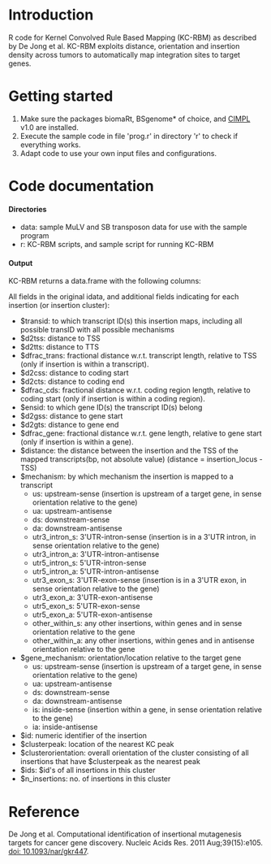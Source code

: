 # Introduction
R code for Kernel Convolved Rule Based Mapping (KC-RBM) as described by De Jong et al. KC-RBM exploits distance, orientation and insertion density across tumors to automatically map integration sites to target genes. 

# Getting started
1. Make sure the packages biomaRt, BSgenome* of choice, and [CIMPL](https://github.com/NKI-CCB/cimpl/) v1.0 are installed.
2. Execute the sample code in file 'prog.r' in directory 'r' to check if everything works.
3. Adapt code to use your own input files and configurations.

# Code documentation
#### Directories
- data: sample MuLV and SB transposon data for use with the sample program
- r: KC-RBM scripts, and sample script for running KC-RBM

#### Output
KC-RBM returns a data.frame with the following columns:

All fields in the original idata, and additional fields indicating for each insertion (or insertion cluster):
- $transid: to which transcript ID(s) this insertion maps, including all possible transID with all possible mechanisms
- $d2tss: distance to TSS
- $d2tts: distance to TTS
- $dfrac_trans: fractional distance w.r.t. transcript length, relative to TSS (only if insertion is within a transcript).
- $d2css: distance to coding start
- $d2cts: distance to coding end
- $dfrac_cds: fractional distance w.r.t. coding region length, relative to coding start (only if insertion is within a coding region).
- $ensid: to which gene ID(s) the transcript ID(s) belong
- $d2gss: distance to gene start
- $d2gts: distance to gene end
- $dfrac_gene: fractional distance w.r.t. gene length, relative to gene start (only if insertion is within a gene).
- $distance: the distance between the insertion and the TSS of the mapped transcripts(bp, not absolute value) (distance = insertion_locus - TSS)
- $mechanism: by which mechanism the insertion is mapped to a transcript
  - us: upstream-sense (insertion is upstream of a target gene, in sense orientation relative to the gene)
  - ua: upstream-antisense
  - ds: downstream-sense
  - da: downstream-antisense
  - utr3_intron_s: 3'UTR-intron-sense (insertion is in a 3'UTR intron, in sense orientation relative to the gene)
  - utr3_intron_a: 3'UTR-intron-antisense
  - utr5_intron_s: 5'UTR-intron-sense
  - utr5_intron_a: 5'UTR-intron-antisense
  - utr3_exon_s: 3'UTR-exon-sense (insertion is in a 3'UTR exon, in sense orientation relative to the gene)
  - utr3_exon_a: 3'UTR-exon-antisense
  - utr5_exon_s: 5'UTR-exon-sense
  - utr5_exon_a: 5'UTR-exon-antisense
  - other_within_s: any other insertions, within genes and in sense orientation relative to the gene
  - other_within_a: any other insertions, within genes and in antisense orientation relative to the gene
- $gene_mechanism: orientation/location relative to the target gene
  - us: upstream-sense (insertion is upstream of a target gene, in sense orientation relative to the gene)
  - ua: upstream-antisense
  - ds: downstream-sense
  - da: downstream-antisense
  - is: inside-sense (insertion within a gene, in sense orientation relative to the gene)
  - ia: inside-antisense
- $id: numeric identifier of the insertion
- $clusterpeak: location of the nearest KC peak
- $clusterorientation: overall orientation of the cluster consisting of all insertions that have $clusterpeak as the nearest peak
- $ids: $id's of all insertions in this cluster
- $n_insertions: no. of insertions in this cluster

# Reference
De Jong et al. Computational identification of insertional mutagenesis targets for cancer gene discovery. Nucleic Acids Res. 2011 Aug;39(15):e105. [doi: 10.1093/nar/gkr447](http://dx.doi.org/10.1093/nar/gkr447).
